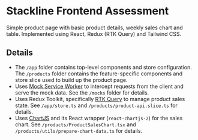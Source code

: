# Stackline Frontend Assessment

Simple product page with basic product details, weekly sales chart and table. Implemented using React, Redux (RTK Query) and Tailwind CSS.

## Details

- The `/app` folder contains top-level components and store configuration. The `/products` folder contains the feature-specific components and store slice used to build up the product page.
- Uses [Mock Service Worker](https://mswjs.io/) to intercept requests from the client and serve the mock data. See the `/mocks` folder for details.
- Uses Redux Toolkit, specifically [RTK Query](https://redux-toolkit.js.org/rtk-query/overview) to manage product sales state. See `/app/store.ts` and `/products/product-api.slice.ts` for details.
- Uses [ChartJS](https://www.chartjs.org/docs/latest/) and its React wrapper (`react-chartjs-2`) for the sales chart. See `/products/ProductSalesChart.tsx` and `/products/utils/prepare-chart-data.ts` for details.
